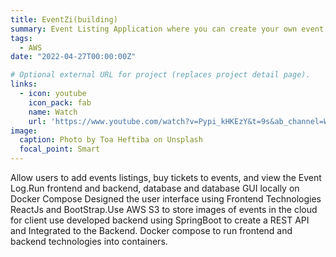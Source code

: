```yaml
---
title: EventZi(building)
summary: Event Listing Application where you can create your own event listing and buy tickets to Events
tags:
  - AWS
date: "2022-04-27T00:00:00Z"

# Optional external URL for project (replaces project detail page).
links:
  - icon: youtube
    icon_pack: fab
    name: Watch
    url: 'https://www.youtube.com/watch?v=Pypi_kHKEzY&t=9s&ab_channel=WarsameOsman'
image:
  caption: Photo by Toa Heftiba on Unsplash
  focal_point: Smart
---
```

Allow users to add events listings, buy tickets to events, and view the Event Log.Run frontend and backend, database and database GUI locally on Docker Compose
Designed the user interface using Frontend Technologies ReactJs and BootStrap.Use AWS S3 to store images of events in the cloud for client use developed backend using SpringBoot to create a REST API and Integrated to the Backend. Docker compose to run frontend and backend technologies into containers.


